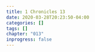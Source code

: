 ```yaml
---
title: 1 Chronicles 13
date: 2020-03-28T20:23:50-04:00
categories: []
tags: []
chapter: "013"
inprogress: false
---
```


